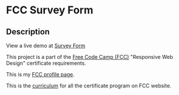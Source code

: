 # FCC Survey Form

## Description

View a live demo at [Survey Form](https://dev-amira-ezz.github.io/fcc-survey-form/)

This project is a part of the [Free Code Camp (FCC)](https://www.freecodecamp.org) "Responsive Web Design" certificate requirements.

This is my [FCC profile page](https://www.freecodecamp.org/amira-ezz).

This is the [curriculum](https://www.freecodecamp.org/learn) for all the certificate program on FCC website.
